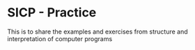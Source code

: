 # SICP - Practice

This is to share the examples and exercises from structure and interpretation of computer programs
